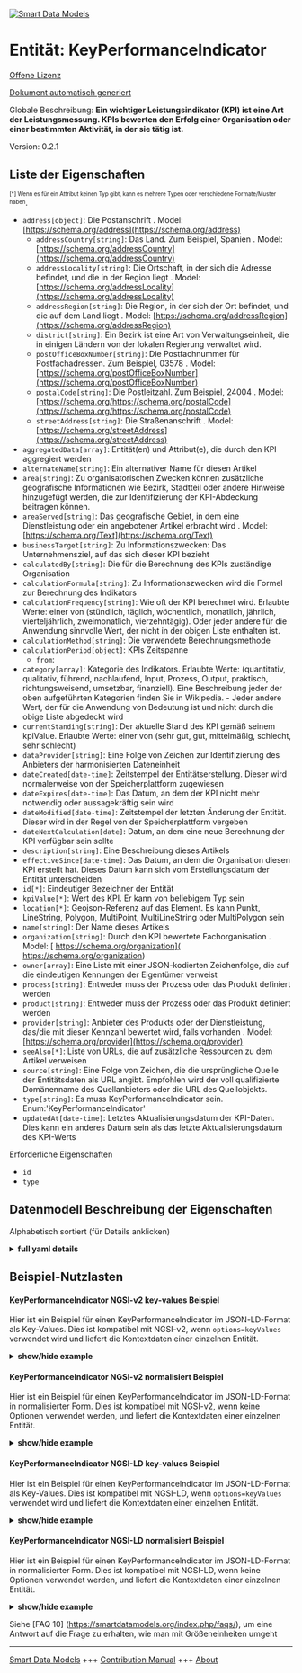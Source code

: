 <!-- 10-Header -->      
[![Smart Data Models](https://smartdatamodels.org/wp-content/uploads/2022/01/SmartDataModels_logo.png "Logo")](https://smartdatamodels.org)      
Entität: KeyPerformanceIndicator      
================================<!-- /10-Header -->      
<!-- 15-License -->      
[Offene Lizenz](https://github.com/smart-data-models//dataModel.KeyPerformanceIndicator/blob/master/KeyPerformanceIndicator/LICENSE.md)      
[Dokument automatisch generiert](https://docs.google.com/presentation/d/e/2PACX-1vTs-Ng5dIAwkg91oTTUdt8ua7woBXhPnwavZ0FxgR8BsAI_Ek3C5q97Nd94HS8KhP-r_quD4H0fgyt3/pub?start=false&loop=false&delayms=3000#slide=id.gb715ace035_0_60)      
<!-- /15-License -->      
<!-- 20-Description -->      
Globale Beschreibung: **Ein wichtiger Leistungsindikator (KPI) ist eine Art der Leistungsmessung. KPIs bewerten den Erfolg einer Organisation oder einer bestimmten Aktivität, in der sie tätig ist.**      
Version: 0.2.1      
<!-- /20-Description -->      
<!-- 30-PropertiesList -->      
## Liste der Eigenschaften      
<sup><sub>[*] Wenn es für ein Attribut keinen Typ gibt, kann es mehrere Typen oder verschiedene Formate/Muster haben</sub></sup>.      
- `address[object]`: Die Postanschrift  . Model: [https://schema.org/address](https://schema.org/address)	- `addressCountry[string]`: Das Land. Zum Beispiel, Spanien  . Model: [https://schema.org/addressCountry](https://schema.org/addressCountry)      
	- `addressLocality[string]`: Die Ortschaft, in der sich die Adresse befindet, und die in der Region liegt  . Model: [https://schema.org/addressLocality](https://schema.org/addressLocality)      
	- `addressRegion[string]`: Die Region, in der sich der Ort befindet, und die auf dem Land liegt  . Model: [https://schema.org/addressRegion](https://schema.org/addressRegion)      
	- `district[string]`: Ein Bezirk ist eine Art von Verwaltungseinheit, die in einigen Ländern von der lokalen Regierung verwaltet wird.        
	- `postOfficeBoxNumber[string]`: Die Postfachnummer für Postfachadressen. Zum Beispiel, 03578  . Model: [https://schema.org/postOfficeBoxNumber](https://schema.org/postOfficeBoxNumber)      
	- `postalCode[string]`: Die Postleitzahl. Zum Beispiel, 24004  . Model: [https://schema.org/https://schema.org/postalCode](https://schema.org/https://schema.org/postalCode)      
	- `streetAddress[string]`: Die Straßenanschrift  . Model: [https://schema.org/streetAddress](https://schema.org/streetAddress)      
- `aggregatedData[array]`:  Entität(en) und Attribut(e), die durch den KPI aggregiert werden  - `alternateName[string]`: Ein alternativer Name für diesen Artikel  - `area[string]`: Zu organisatorischen Zwecken können zusätzliche geografische Informationen wie Bezirk, Stadtteil oder andere Hinweise hinzugefügt werden, die zur Identifizierung der KPI-Abdeckung beitragen können.  - `areaServed[string]`: Das geografische Gebiet, in dem eine Dienstleistung oder ein angebotener Artikel erbracht wird  . Model: [https://schema.org/Text](https://schema.org/Text)- `businessTarget[string]`: Zu Informationszwecken: Das Unternehmensziel, auf das sich dieser KPI bezieht  - `calculatedBy[string]`: Die für die Berechnung des KPIs zuständige Organisation  - `calculationFormula[string]`: Zu Informationszwecken wird die Formel zur Berechnung des Indikators  - `calculationFrequency[string]`: Wie oft der KPI berechnet wird. Erlaubte Werte: einer von (stündlich, täglich, wöchentlich, monatlich, jährlich, vierteljährlich, zweimonatlich, vierzehntägig). Oder jeder andere für die Anwendung sinnvolle Wert, der nicht in der obigen Liste enthalten ist.  - `calculationMethod[string]`: Die verwendete Berechnungsmethode  - `calculationPeriod[object]`: KPIs Zeitspanne  	- `from`:         
- `category[array]`: Kategorie des Indikators. Erlaubte Werte: (quantitativ, qualitativ, führend, nachlaufend, Input, Prozess, Output, praktisch, richtungsweisend, umsetzbar, finanziell). Eine Beschreibung jeder der oben aufgeführten Kategorien finden Sie in Wikipedia. - Jeder andere Wert, der für die Anwendung von Bedeutung ist und nicht durch die obige Liste abgedeckt wird  - `currentStanding[string]`: Der aktuelle Stand des KPI gemäß seinem kpiValue. Erlaubte Werte: einer von (sehr gut, gut, mittelmäßig, schlecht, sehr schlecht)  - `dataProvider[string]`: Eine Folge von Zeichen zur Identifizierung des Anbieters der harmonisierten Dateneinheit  - `dateCreated[date-time]`: Zeitstempel der Entitätserstellung. Dieser wird normalerweise von der Speicherplattform zugewiesen  - `dateExpires[date-time]`: Das Datum, an dem der KPI nicht mehr notwendig oder aussagekräftig sein wird  - `dateModified[date-time]`: Zeitstempel der letzten Änderung der Entität. Dieser wird in der Regel von der Speicherplattform vergeben  - `dateNextCalculation[date]`: Datum, an dem eine neue Berechnung der KPI verfügbar sein sollte  - `description[string]`: Eine Beschreibung dieses Artikels  - `effectiveSince[date-time]`: Das Datum, an dem die Organisation diesen KPI erstellt hat. Dieses Datum kann sich vom Erstellungsdatum der Entität unterscheiden  - `id[*]`: Eindeutiger Bezeichner der Entität  - `kpiValue[*]`: Wert des KPI. Er kann von beliebigem Typ sein  - `location[*]`: Geojson-Referenz auf das Element. Es kann Punkt, LineString, Polygon, MultiPoint, MultiLineString oder MultiPolygon sein  - `name[string]`: Der Name dieses Artikels  - `organization[string]`: Durch den KPI bewertete Fachorganisation  . Model: [ https://schema.org/organization]( https://schema.org/organization)- `owner[array]`: Eine Liste mit einer JSON-kodierten Zeichenfolge, die auf die eindeutigen Kennungen der Eigentümer verweist  - `process[string]`: Entweder muss der Prozess oder das Produkt definiert werden  - `product[string]`: Entweder muss der Prozess oder das Produkt definiert werden  - `provider[string]`: Anbieter des Produkts oder der Dienstleistung, das/die mit dieser Kennzahl bewertet wird, falls vorhanden  . Model: [https://schema.org/provider](https://schema.org/provider)- `seeAlso[*]`: Liste von URLs, die auf zusätzliche Ressourcen zu dem Artikel verweisen  - `source[string]`: Eine Folge von Zeichen, die die ursprüngliche Quelle der Entitätsdaten als URL angibt. Empfohlen wird der voll qualifizierte Domänenname des Quellanbieters oder die URL des Quellobjekts.  - `type[string]`: Es muss KeyPerformanceIndicator sein. Enum:'KeyPerformanceIndicator'  - `updatedAt[date-time]`: Letztes Aktualisierungsdatum der KPI-Daten. Dies kann ein anderes Datum sein als das letzte Aktualisierungsdatum des KPI-Werts  <!-- /30-PropertiesList -->      
<!-- 35-RequiredProperties -->      
Erforderliche Eigenschaften      
- `id`  - `type`  <!-- /35-RequiredProperties -->      
<!-- 40-RequiredProperties -->      
<!-- /40-RequiredProperties -->      
<!-- 50-DataModelHeader -->      
## Datenmodell Beschreibung der Eigenschaften      
Alphabetisch sortiert (für Details anklicken)      
<!-- /50-DataModelHeader -->      
<!-- 60-ModelYaml -->      
<details><summary><strong>full yaml details</strong></summary>        
```yaml      
KeyPerformanceIndicator:        
  description: A Key Performance Indicator (KPI) is a type of performance measurement. KPIs evaluate the success of an organization or of a particular activity in which it engages.        
  properties:        
    address:        
      description: The mailing address        
      properties:        
        addressCountry:        
          description: 'The country. For example, Spain'        
          type: string        
          x-ngsi:        
            model: https://schema.org/addressCountry        
            type: Property        
        addressLocality:        
          description: 'The locality in which the street address is, and which is in the region'        
          type: string        
          x-ngsi:        
            model: https://schema.org/addressLocality        
            type: Property        
        addressRegion:        
          description: 'The region in which the locality is, and which is in the country'        
          type: string        
          x-ngsi:        
            model: https://schema.org/addressRegion        
            type: Property        
        district:        
          description: 'A district is a type of administrative division that, in some countries, is managed by the local government'        
          type: string        
          x-ngsi:        
            type: Property        
        postOfficeBoxNumber:        
          description: 'The post office box number for PO box addresses. For example, 03578'        
          type: string        
          x-ngsi:        
            model: https://schema.org/postOfficeBoxNumber        
            type: Property        
        postalCode:        
          description: 'The postal code. For example, 24004'        
          type: string        
          x-ngsi:        
            model: https://schema.org/https://schema.org/postalCode        
            type: Property        
        streetAddress:        
          description: The street address        
          type: string        
          x-ngsi:        
            model: https://schema.org/streetAddress        
            type: Property        
        streetNr:        
          description: Number identifying a specific property on a public street        
          type: string        
          x-ngsi:        
            type: Property        
      type: object        
      x-ngsi:        
        model: https://schema.org/address        
        type: Property        
    aggregatedData:        
      description: ' Entity(ies) and attribute(s) aggregated by the KPI'        
      items:        
        properties:        
          attrs:        
            items:        
              type: string        
            minItems: 1        
            type: array        
          entityType:        
            type: string        
        type: object        
      minItems: 1        
      type: array        
      x-ngsi:        
        type: Property        
    alternateName:        
      description: An alternative name for this item        
      type: string        
      x-ngsi:        
        type: Property        
    area:        
      description: 'For organizational purposes, it allows to add extra textual geographical information such as district, borough, or any other hint which can help to identify the KPI coverage'        
      type: string        
      x-ngsi:        
        type: Property        
    areaServed:        
      description: The geographic area where a service or offered item is provided        
      type: string        
      x-ngsi:        
        model: https://schema.org/Text        
        type: Property        
    businessTarget:        
      description: 'For informative purposes, the business target to which this KPI is related to'        
      type: string        
      x-ngsi:        
        type: Property        
    calculatedBy:        
      description: The organization in charge of calculating the KPI        
      type: string        
      x-ngsi:        
        type: Property        
    calculationFormula:        
      description: 'For informative purposes, the formula used for calculating the indicator'        
      type: string        
      x-ngsi:        
        type: Property        
    calculationFrequency:        
      description: 'How often the KPI is calculated. Allowed values: one Of (hourly, daily, weekly, monthly, yearly, quarterly, bimonthly, biweekly). Or any other value meaningful for the application and not covered by the above list'        
      enum:        
        - hourly        
        - daily        
        - weekly        
        - monthly        
        - yearly        
        - quarterly        
        - bimonthly        
        - biweekly        
      type: string        
      x-ngsi:        
        type: Property        
    calculationMethod:        
      description: The calculation method used        
      enum:        
        - manual        
        - automatic        
        - semiautomatic        
      type: string        
      x-ngsi:        
        type: Property        
    calculationPeriod:        
      description: KPI's period of time        
      properties:        
        from:        
          format: date        
          type: string        
        to:        
          format: date        
          type: string        
      type: object        
      x-ngsi:        
        type: Property        
    category:        
      description: 'Indicator category. Allowed values: (quantitative, qualitative, leading, lagging, input, process, output, practical, directional, actionable, financial). Check Wikipedia for a description of each category listed above. - Any other value meaningful to the application and not covered by the above list'        
      items:        
        enum:        
          - actionable        
          - directional        
          - financial        
          - input        
          - lagging        
          - leading        
          - output        
          - practical        
          - process        
          - qualitative        
          - quantitative        
        type: string        
      minItems: 1        
      type: array        
      x-ngsi:        
        type: Property        
    currentStanding:        
      description: 'The KPI''s current standing as per its kpiValue. Allowed values: one Of (very good, good, fair, bad, very bad)'        
      enum:        
        - veryGood        
        - good        
        - fair        
        - bad        
        - veryBad        
      type: string        
      x-ngsi:        
        type: Property        
    dataProvider:        
      description: A sequence of characters identifying the provider of the harmonised data entity        
      type: string        
      x-ngsi:        
        type: Property        
    dateCreated:        
      description: Entity creation timestamp. This will usually be allocated by the storage platform        
      format: date-time        
      type: string        
      x-ngsi:        
        type: Property        
    dateExpires:        
      description: The date on which the KPI will be no longer necessary or meaningful        
      format: date-time        
      type: string        
      x-ngsi:        
        type: Property        
    dateModified:        
      description: Timestamp of the last modification of the entity. This will usually be allocated by the storage platform        
      format: date-time        
      type: string        
      x-ngsi:        
        type: Property        
    dateNextCalculation:        
      description: Date on which a new calculation of the KPI should be available        
      format: date        
      type: string        
      x-ngsi:        
        type: Property        
    description:        
      description: A description of this item        
      type: string        
      x-ngsi:        
        type: Property        
    effectiveSince:        
      description: The date on which the organization created this KPI. This date might be different than the entity creation date        
      format: date-time        
      type: string        
      x-ngsi:        
        type: Property        
    id:        
      anyOf:        
        - description: Identifier format of any NGSI entity        
          maxLength: 256        
          minLength: 1        
          pattern: ^[\w\-\.\{\}\$\+\*\[\]`|~^@!,:\\]+$        
          type: string        
          x-ngsi:        
            type: Property        
        - description: Identifier format of any NGSI entity        
          format: uri        
          type: string        
          x-ngsi:        
            type: Property        
      description: Unique identifier of the entity        
      x-ngsi:        
        type: Property        
    kpiValue:        
      description: Value of the KPI. It can be of any type        
      oneOf:        
        - type: string        
        - type: number        
        - type: boolean        
        - type: object        
        - type: array        
      x-ngsi:        
        type: Property        
    location:        
      description: 'Geojson reference to the item. It can be Point, LineString, Polygon, MultiPoint, MultiLineString or MultiPolygon'        
      oneOf:        
        - description: Geojson reference to the item. Point        
          properties:        
            bbox:        
              items:        
                type: number        
              minItems: 4        
              type: array        
            coordinates:        
              items:        
                type: number        
              minItems: 2        
              type: array        
            type:        
              enum:        
                - Point        
              type: string        
          required:        
            - type        
            - coordinates        
          title: GeoJSON Point        
          type: object        
          x-ngsi:        
            type: GeoProperty        
        - description: Geojson reference to the item. LineString        
          properties:        
            bbox:        
              items:        
                type: number        
              minItems: 4        
              type: array        
            coordinates:        
              items:        
                items:        
                  type: number        
                minItems: 2        
                type: array        
              minItems: 2        
              type: array        
            type:        
              enum:        
                - LineString        
              type: string        
          required:        
            - type        
            - coordinates        
          title: GeoJSON LineString        
          type: object        
          x-ngsi:        
            type: GeoProperty        
        - description: Geojson reference to the item. Polygon        
          properties:        
            bbox:        
              items:        
                type: number        
              minItems: 4        
              type: array        
            coordinates:        
              items:        
                items:        
                  items:        
                    type: number        
                  minItems: 2        
                  type: array        
                minItems: 4        
                type: array        
              type: array        
            type:        
              enum:        
                - Polygon        
              type: string        
          required:        
            - type        
            - coordinates        
          title: GeoJSON Polygon        
          type: object        
          x-ngsi:        
            type: GeoProperty        
        - description: Geojson reference to the item. MultiPoint        
          properties:        
            bbox:        
              items:        
                type: number        
              minItems: 4        
              type: array        
            coordinates:        
              items:        
                items:        
                  type: number        
                minItems: 2        
                type: array        
              type: array        
            type:        
              enum:        
                - MultiPoint        
              type: string        
          required:        
            - type        
            - coordinates        
          title: GeoJSON MultiPoint        
          type: object        
          x-ngsi:        
            type: GeoProperty        
        - description: Geojson reference to the item. MultiLineString        
          properties:        
            bbox:        
              items:        
                type: number        
              minItems: 4        
              type: array        
            coordinates:        
              items:        
                items:        
                  items:        
                    type: number        
                  minItems: 2        
                  type: array        
                minItems: 2        
                type: array        
              type: array        
            type:        
              enum:        
                - MultiLineString        
              type: string        
          required:        
            - type        
            - coordinates        
          title: GeoJSON MultiLineString        
          type: object        
          x-ngsi:        
            type: GeoProperty        
        - description: Geojson reference to the item. MultiLineString        
          properties:        
            bbox:        
              items:        
                type: number        
              minItems: 4        
              type: array        
            coordinates:        
              items:        
                items:        
                  items:        
                    items:        
                      type: number        
                    minItems: 2        
                    type: array        
                  minItems: 4        
                  type: array        
                type: array        
              type: array        
            type:        
              enum:        
                - MultiPolygon        
              type: string        
          required:        
            - type        
            - coordinates        
          title: GeoJSON MultiPolygon        
          type: object        
          x-ngsi:        
            type: GeoProperty        
      x-ngsi:        
        type: GeoProperty        
    name:        
      description: The name of this item        
      type: string        
      x-ngsi:        
        type: Property        
    organization:        
      description: Subject organization evaluated by the KPI        
      type: string        
      x-ngsi:        
        model: ' https://schema.org/organization'        
        type: Property        
    owner:        
      description: A List containing a JSON encoded sequence of characters referencing the unique Ids of the owner(s)        
      items:        
        anyOf:        
          - description: Identifier format of any NGSI entity        
            maxLength: 256        
            minLength: 1        
            pattern: ^[\w\-\.\{\}\$\+\*\[\]`|~^@!,:\\]+$        
            type: string        
            x-ngsi:        
              type: Property        
          - description: Identifier format of any NGSI entity        
            format: uri        
            type: string        
            x-ngsi:        
              type: Property        
        description: Unique identifier of the entity        
        x-ngsi:        
          type: Property        
      type: array        
      x-ngsi:        
        type: Property        
    process:        
      description: Either process or product must be defined        
      type: string        
      x-ngsi:        
        type: Property        
    product:        
      description: Either process or product must be defined        
      type: string        
      x-ngsi:        
        type: Property        
    provider:        
      description: 'Provider of the product or service, if any, that this KPI evaluates'        
      type: string        
      x-ngsi:        
        model: https://schema.org/provider        
        type: Property        
    seeAlso:        
      description: list of uri pointing to additional resources about the item        
      oneOf:        
        - items:        
            format: uri        
            type: string        
          minItems: 1        
          type: array        
        - format: uri        
          type: string        
      x-ngsi:        
        type: Property        
    source:        
      description: 'A sequence of characters giving the original source of the entity data as a URL. Recommended to be the fully qualified domain name of the source provider, or the URL to the source object'        
      type: string        
      x-ngsi:        
        type: Property        
    type:        
      description: 'It must be KeyPerformanceIndicator. Enum:''KeyPerformanceIndicator'''        
      enum:        
        - KeyPerformanceIndicator        
      type: string        
      x-ngsi:        
        type: Property        
    updatedAt:        
      description: Last update date of the KPI data. This can be different than the last update date of the KPI's value        
      format: date-time        
      type: string        
      x-ngsi:        
        type: Property        
  required:        
    - id        
    - type        
  type: object        
  x-derived-from: ""        
  x-disclaimer: 'Redistribution and use in source and binary forms, with or without modification, are permitted  provided that the license conditions are met. Copyleft (c) 2022 Contributors to Smart Data Models Program'        
  x-license-url: https://github.com/smart-data-models/dataModel.KeyPerformanceIndicator/blob/master/KeyPerformanceIndicator/LICENSE.md        
  x-model-schema: https://smart-data-models.github.io/dataModel.KeyPerformanceIndicator/keyPerformanceIndicator/schema.json        
  x-model-tags: ""        
  x-version: 0.2.1        
```      
</details>        
<!-- /60-ModelYaml -->      
<!-- 70-MiddleNotes -->      
<!-- /70-MiddleNotes -->      
<!-- 80-Examples -->      
## Beispiel-Nutzlasten      
#### KeyPerformanceIndicator NGSI-v2 key-values Beispiel      
Hier ist ein Beispiel für einen KeyPerformanceIndicator im JSON-LD-Format als Key-Values. Dies ist kompatibel mit NGSI-v2, wenn `options=keyValues` verwendet wird und liefert die Kontextdaten einer einzelnen Entität.      
<details><summary><strong>show/hide example</strong></summary>        
```json  
{  
  "id": "kpi-2016-Ciudad-containers-faults",  
  "type": "KeyPerformanceIndicator",  
  "name": "Incidencias-Contenedores-Mensual",  
  "description": "Number of incidences raised on containers per month",  
  "category": [  
    "quantitative"  
  ],  
  "organization": "Ayuntamiento de Ciudad",  
  "provider": "Cleaning Service Provider S.A.",  
  "kpiValue": 20,  
  "currentStanding": "good",  
  "calculationPeriod": {  
    "from": "2016-06-01",  
    "to": "2016-06-30"  
  },  
  "calculationMethod": "automatic",  
  "calculationFrequency": "monthly",  
  "dateModified": "2016-06-29T15:59:09.224Z",  
  "dateNextCalculation": "2016-07-31",  
  "address": {  
    "addressLocality": "Ciudad",  
    "addressCountry": "ESP"  
  },  
  "process": "Garbage Collection"  
}  
```  
</details>      
#### KeyPerformanceIndicator NGSI-v2 normalisiert Beispiel      
Hier ist ein Beispiel für einen KeyPerformanceIndicator im JSON-LD-Format in normalisierter Form. Dies ist kompatibel mit NGSI-v2, wenn keine Optionen verwendet werden, und liefert die Kontextdaten einer einzelnen Entität.      
<details><summary><strong>show/hide example</strong></summary>        
```json  
{  
  "id": "kpi-2016-Ciudad-containers-faults",  
  "type": "KeyPerformanceIndicator",  
  "category": {  
    "type": "StructuredValue",  
    "value": [  
      "quantitative"  
    ]  
  },  
  "dateModified": {  
    "type": "DateTime",  
    "value": "2016-06-29T15:59:09.224Z"  
  },  
  "calculationFrequency": {  
    "type": "Text",  
    "value": "monthly"  
  },  
  "description": {  
    "type": "Text",  
    "value": "Number of incidences raised on containers per month"  
  },  
  "currentStanding": {  
    "type": "Text",  
    "value": "good"  
  },  
  "address": {  
    "type": "StructuredValue",  
    "value": {  
      "addressLocality": "Ciudad",  
      "addressCountry": "ESP"  
    }  
  },  
  "calculationPeriod": {  
    "type": "StructuredValue",  
    "value": {  
      "to": "2016-06-30",  
      "from": "2016-06-01"  
    }  
  },  
  "dateNextCalculation": {  
    "type": "DateTime",  
    "value": "2016-07-31"  
  },  
  "calculationMethod": {  
    "type": "Text",  
    "value": "automatic"  
  },  
  "provider": {  
    "type": "Text",  
    "value": "Cleaning Service Provider S.A."  
  },  
  "organization": {  
    "type": "Text",  
    "value": "Ayuntamiento de Ciudad"  
  },  
  "kpiValue": {  
    "type": "Number",  
    "value": 20  
  },  
  "name": {  
    "type": "Text",  
    "value": "Incidencias-Contenedores-Mensual"  
  },  
  "process": {  
    "type": "Text",  
    "value": "Garbage Collection"  
  }  
}  
```  
</details>      
#### KeyPerformanceIndicator NGSI-LD key-values Beispiel      
Hier ist ein Beispiel für einen KeyPerformanceIndicator im JSON-LD-Format als Key-Values. Dies ist kompatibel mit NGSI-LD, wenn `options=keyValues` verwendet wird und liefert die Kontextdaten einer einzelnen Entität.      
<details><summary><strong>show/hide example</strong></summary>        
```json  
{  
  "id": "urn:ngsi-ld:KeyPerformanceIndicator:kpi-2016-Ciudad-containers-faults",  
  "type": "KeyPerformanceIndicator",  
  "address": {  
    "addressCountry": "ESP",  
    "addressLocality": "Ciudad"  
  },  
  "calculationFrequency": "monthly",  
  "calculationMethod": "automatic",  
  "calculationPeriod": {  
    "from": "2016-06-01",  
    "to": "2016-06-30"  
  },  
  "category": [  
    "quantitative"  
  ],  
  "currentStanding": "good",  
  "dateNextCalculation": "2016-07-31",  
  "description": "Number of incidences raised on containers per month",  
  "kpiValue": 20,  
  "modifiedAt": "2016-06-29T15:59:09.224Z",  
  "name": "Incidencias-Contenedores-Mensual",  
  "organization": "Ayuntamiento de Ciudad",  
  "process": "Garbage Collection",  
  "provider": "Cleaning Service Provider S.A.",  
  "@context": [  
    "https://uri.etsi.org/ngsi-ld/v1/ngsi-ld-core-context.jsonld",  
    "https://raw.githubusercontent.com/smart-data-models/dataModel.KeyPerformanceIndicator/master/context.jsonld"  
  ]  
}  
```  
</details>      
#### KeyPerformanceIndicator NGSI-LD normalisiert Beispiel      
Hier ist ein Beispiel für einen KeyPerformanceIndicator im JSON-LD-Format in normalisierter Form. Dies ist kompatibel mit NGSI-LD, wenn keine Optionen verwendet werden, und liefert die Kontextdaten einer einzelnen Entität.      
<details><summary><strong>show/hide example</strong></summary>        
```json  
{  
  "id": "urn:ngsi-ld:KeyPerformanceIndicator:kpi-2016-Ciudad-containers-faults",  
  "type": "KeyPerformanceIndicator",  
  "address": {  
    "type": "Property",  
    "value": {  
      "addressLocality": "Ciudad",  
      "addressCountry": "ESP",  
      "type": "PostalAddress"  
    }  
  },  
  "calculationFrequency": {  
    "type": "Property",  
    "value": "monthly"  
  },  
  "calculationMethod": {  
    "type": "Property",  
    "value": "automatic"  
  },  
  "calculationPeriod": {  
    "type": "Property",  
    "value": {  
      "to": "2016-06-30",  
      "from": "2016-06-01"  
    }  
  },  
  "category": {  
    "type": "Property",  
    "value": [  
      "quantitative"  
    ]  
  },  
  "currentStanding": {  
    "type": "Property",  
    "value": "good"  
  },  
  "dateNextCalculation": {  
    "type": "Property",  
    "value": {  
      "@type": "DateTime",  
      "@value": "2016-07-31T15:59:09.224Z"  
    }  
  },  
  "description": {  
    "type": "Property",  
    "value": "Number of incidences raised on containers per month"  
  },  
  "kpiValue": {  
    "type": "Property",  
    "value": 20  
  },  
  "modifiedAt": {  
    "type": "Property",  
    "value": {  
      "@type": "DateTime",  
      "@value": "2016-06-29T15:59:09.224Z"  
    }  
  },  
  "name": {  
    "type": "Property",  
    "value": "Incidencias-Contenedores-Mensual"  
  },  
  "organization": {  
    "type": "Property",  
    "value": "Ayuntamiento de Ciudad"  
  },  
  "process": {  
    "type": "Property",  
    "value": "Garbage Collection"  
  },  
  "provider": {  
    "type": "Property",  
    "value": "Cleaning Service Provider S.A."  
  },  
  "@context": [  
    "https://uri.etsi.org/ngsi-ld/v1/ngsi-ld-core-context.jsonld",  
    "https://raw.githubusercontent.com/smart-data-models/dataModel.KeyPerformanceIndicator/master/context.jsonld"  
  ]  
}  
```  
</details><!-- /80-Examples -->      
<!-- 90-FooterNotes -->      
<!-- /90-FooterNotes -->      
<!-- 95-Units -->      
Siehe [FAQ 10] (https://smartdatamodels.org/index.php/faqs/), um eine Antwort auf die Frage zu erhalten, wie man mit Größeneinheiten umgeht      
<!-- /95-Units -->      
<!-- 97-LastFooter -->      
---      
[Smart Data Models](https://smartdatamodels.org) +++ [Contribution Manual](https://bit.ly/contribution_manual) +++ [About](https://bit.ly/Introduction_SDM)<!-- /97-LastFooter -->      
